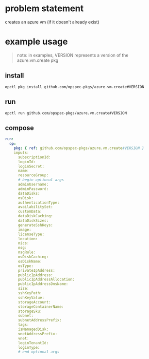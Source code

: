 # problem statement
creates an azure vm (if it doesn't already exist)

# example usage

> note: in examples, VERSION represents a version of the azure.vm.create pkg

## install

```shell
opctl pkg install github.com/opspec-pkgs/azure.vm.create#VERSION
```

## run

```
opctl run github.com/opspec-pkgs/azure.vm.create#VERSION
```

## compose

```yaml
run:
  op:
    pkg: { ref: github.com/opspec-pkgs/azure.vm.create#VERSION }
    inputs: 
      subscriptionId:
      loginId:
      loginSecret:
      name:
      resourceGroup:
      # begin optional args
      adminUsername:
      adminPassword:
      dataDisks:
      osDisk:
      authenticationType:
      availabilitySet:
      customData:
      dataDiskCaching:
      dataDiskSizes:
      generateSshKeys:
      image:
      licenseType:
      location:
      nics:
      nsg:
      nsgRule:
      osDiskCaching:
      osDiskName:
      osType:
      privateIpAddress:
      publicIpAddress:
      publicIpAddressAllocation:
      publicIpAddressDnsName:
      size:
      sshKeyPath:
      sshKeyValue:
      storageAccount:
      storageContainerName:
      storageSku:
      subnet:
      subnetAddressPrefix:
      tags:
      isManagedDisk:
      vnetAddressPrefix:
      vnet:
      loginTenantId:
      loginType:
      # end optional args
```

